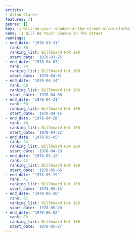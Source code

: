 ```yaml
---
artists:
- Allan Clarke
features: []
genres: []
key: -i-will-be-your--shadow-in-the-street-allan-clarke
name: (I Will Be Your) Shadow In The Street
rankings:
- end_date: '1978-03-31'
  rank: 86
  ranking_list: Billboard Hot 100
  start_date: '1978-03-25'
- end_date: '1978-04-07'
  rank: 74
  ranking_list: Billboard Hot 100
  start_date: '1978-04-01'
- end_date: '1978-04-14'
  rank: 68
  ranking_list: Billboard Hot 100
  start_date: '1978-04-08'
- end_date: '1978-04-21'
  rank: 58
  ranking_list: Billboard Hot 100
  start_date: '1978-04-15'
- end_date: '1978-04-28'
  rank: 48
  ranking_list: Billboard Hot 100
  start_date: '1978-04-22'
- end_date: '1978-05-05'
  rank: 43
  ranking_list: Billboard Hot 100
  start_date: '1978-04-29'
- end_date: '1978-05-12'
  rank: 42
  ranking_list: Billboard Hot 100
  start_date: '1978-05-06'
- end_date: '1978-05-19'
  rank: 41
  ranking_list: Billboard Hot 100
  start_date: '1978-05-13'
- end_date: '1978-05-26'
  rank: 61
  ranking_list: Billboard Hot 100
  start_date: '1978-05-20'
- end_date: '1978-06-02'
  rank: 83
  ranking_list: Billboard Hot 100
  start_date: '1978-05-27'
---
```


